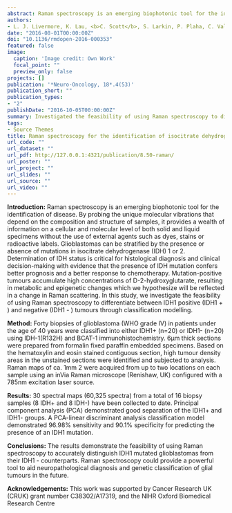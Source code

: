 ```yaml
---
abstract: Raman spectroscopy is an emerging biophotonic tool for the identification of disease. By probing the unique molecular vibrations that depend on the composition and structure of samples, it provides a wealth of information on a cellular and molecular level of both solid and liquid specimens without the use of external agents such as dyes, stains or radioactive labels. Glioblastomas can be stratified by the presence or absence of mutations in isocitrate dehydrogenase (IDH) 1 or 2. Determination of IDH status is critical for histological diagnosis and clinical decision-making with evidence that the presence of IDH mutation confers better prognosis and a better response to chemotherapy. Mutation-positive tumours accumulate high concentrations of D-2-hydroxyglutarate, resulting in metabolic and epigenetic changes which we hypothesize will be reflected in a change in Raman scattering. In this study, we investigate the feasibility of using Raman spectroscopy to differentiate between IDH1 positive (IDH1 + ) and negative (IDH1 - ) tumours through classification modelling. 
authors:
- L. J. Livermore, K. Lau, <b>C. Scott</b>, S. Larkin, P. Plaha, C. Vallance, O. Ansorge
date: "2016-08-01T00:00:00Z"
doi: "10.1136/rmdopen-2016-000353"
featured: false
image:
  caption: 'Image credit: Own Work'
  focal_point: ""
  preview_only: false
projects: []
publication: '*Neuro-Oncology, 18*.4(53)'
publication_short: ""
publication_types:
- "2"
publishDate: "2016-10-05T00:00:00Z"
summary: Investigated the feasibility of using Raman spectroscopy to differentiate between IDH1 positive (IDH1 + ) and negative (IDH1 - ) tumours through classification modelling. <i>Published Article - Journal of Neuro-Oncology (Volume 18) </i>
tags:
- Source Themes
title: Raman spectroscopy for the identification of isocitrate dehydrogenase (IDH) mutated glioblastomas. 
url_code: ""
url_dataset: ""
url_pdf: http://127.0.0.1:4321/publication/8.50-raman/
url_poster: ""
url_project: ""
url_slides: ""
url_source: ""
url_video: ""
---
```

<b>Introduction:</b>
Raman spectroscopy is an emerging biophotonic tool for the identification of disease. By probing the unique molecular vibrations that depend on the composition and structure of samples, it provides a wealth of information on a cellular and molecular level of both solid and liquid specimens without the use of external agents such as dyes, stains or radioactive labels. Glioblastomas can be stratified by the presence or absence of mutations in isocitrate dehydrogenase (IDH) 1 or 2. Determination of IDH status is critical for histological diagnosis and clinical decision-making with evidence that the presence of IDH mutation confers better prognosis and a better response to chemotherapy. Mutation-positive tumours accumulate high concentrations of D-2-hydroxyglutarate, resulting in metabolic and epigenetic changes which we hypothesize will be reflected in a change in Raman scattering. In this study, we investigate the feasibility of using Raman spectroscopy to differentiate between IDH1 positive (IDH1 + ) and negative (IDH1 - ) tumours through classification modelling.

<b>Method:</b>
Forty biopsies of glioblastoma (WHO grade IV) in patients under the age of 40 years were classified into either IDH1+ (n=20) or IDH1- (n=20) using IDH-1(R132H) and BCAT-1 immunohistochemistry. 6µm thick sections were prepared from formalin fixed paraffin embedded specimens. Based on the hematoxylin and eosin stained contiguous section, high tumour density areas in the unstained sections were identified and subjected to analysis. Raman maps of ca. 1mm 2 were acquired from up to two locations on each sample using an inVia Raman microscope (Renishaw, UK) configured with a 785nm excitation laser source.

<b>Results:</b>
30 spectral maps (60,325 spectra) from a total of 16 biopsy samples (8 IDH+ and 8 IDH-) have been collected to date. Principal component analysis (PCA) demonstrated good separation of the IDH1+ and IDH1- groups. A PCA-linear discriminant analysis classification model demonstrated 96.98% sensitivity and 90.1% specificity for predicting the presence of an IDH1 mutation.

<b>Conclusions:</b>
The results demonstrate the feasibility of using Raman spectroscopy to accurately distinguish IDH1 mutated glioblastomas from their IDH1 - counterparts. Raman spectroscopy could provide a powerful tool to aid neuropathological diagnosis and genetic classification of glial tumours in the future.

<b>Acknowledgements:</b> This work was supported by Cancer Research UK (CRUK) grant number C38302/A17319, and the NIHR Oxford Biomedical Research Centre